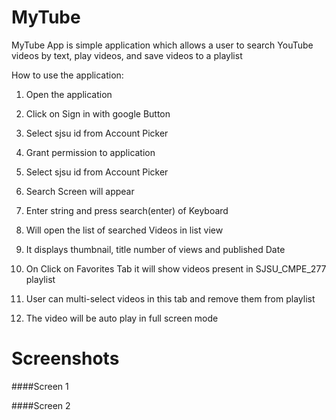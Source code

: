 # MyTube


MyTube App is simple application which allows a user to search YouTube videos by text, play videos, and save videos to a playlist

How to use the application:

1. Open the application

2. Click on Sign in with google Button

3. Select sjsu id from Account Picker

4. Grant permission to application

6. Select sjsu id from Account Picker

7. Search Screen will appear

8. Enter string and press search(enter) of Keyboard

9. Will open the list of searched Videos in list view

10. It displays thumbnail, title number of views and published Date

11. On Click on Favorites Tab it will show videos present in SJSU_CMPE_277 playlist

12. User can multi-select videos in this tab and remove them from playlist

13. The video will be auto play in full screen mode

# Screenshots

####Screen 1

####Screen 2
